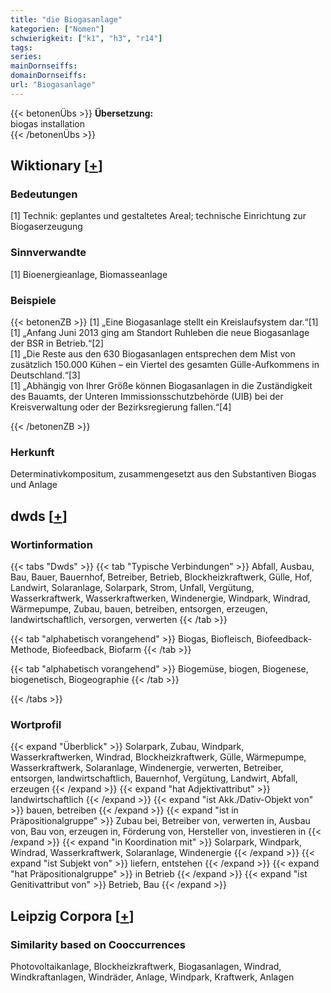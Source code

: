 ```yaml
---
title: "die Biogasanlage"
kategorien: ["Nomen"]
schwierigkeit: ["k1", "h3", "r14"]
tags:
series:
mainDornseiffs:
domainDornseiffs:
url: "Biogasanlage"
---
```


{{< betonenÜbs >}}
**Übersetzung:**  
biogas installation  
{{< /betonenÜbs >}}

## Wiktionary [[+](https://de.wiktionary.org/wiki/Biogasanlage)]

### Bedeutungen
[1] Technik: geplantes und gestaltetes Areal; technische Einrichtung zur Biogaserzeugung  

### Sinnverwandte
[1] Bioenergieanlage, Biomasseanlage  

### Beispiele
{{< betonenZB >}}
[1] „Eine Biogasanlage stellt ein Kreislaufsystem dar.“[1]  
[1] „Anfang Juni 2013 ging am Standort Ruhleben die neue Biogasanlage der BSR in Betrieb.“[2]  
[1] „Die Reste aus den 630 Biogasanlagen entsprechen dem Mist von zusätzlich 150.000 Kühen – ein Viertel des gesamten Gülle-Aufkommens in Deutschland.“[3]  
[1] „Abhängig von Ihrer Größe können Biogasanlagen in die Zuständigkeit des Bauamts, der Unteren Immissionsschutzbehörde (UIB) bei der Kreisverwaltung oder der Bezirksregierung fallen.“[4]  

{{< /betonenZB >}}
### Herkunft
Determinativkompositum, zusammengesetzt aus den Substantiven Biogas und Anlage  



## dwds [[+](https://www.dwds.de/wb/Biogasanlage)]

### Wortinformation
{{< tabs "Dwds" >}}
{{< tab "Typische Verbindungen" >}}
Abfall, Ausbau, Bau, Bauer, Bauernhof, Betreiber, Betrieb, Blockheizkraftwerk, Gülle, Hof, Landwirt, Solaranlage, Solarpark, Strom, Unfall, Vergütung, Wasserkraftwerk, Wasserkraftwerken, Windenergie, Windpark, Windrad, Wärmepumpe, Zubau, bauen, betreiben, entsorgen, erzeugen, landwirtschaftlich, versorgen, verwerten
{{< /tab >}}

{{< tab "alphabetisch vorangehend" >}}
Biogas, Biofleisch, Biofeedback-Methode, Biofeedback, Biofarm
{{< /tab >}}

{{< tab "alphabetisch vorangehend" >}}
Biogemüse, biogen, Biogenese, biogenetisch, Biogeographie
{{< /tab >}}

{{< /tabs >}}

### Wortprofil
{{< expand "Überblick" >}} Solarpark, Zubau, Windpark, Wasserkraftwerken, Windrad, Blockheizkraftwerk, Gülle, Wärmepumpe, Wasserkraftwerk, Solaranlage, Windenergie, verwerten, Betreiber, entsorgen, landwirtschaftlich, Bauernhof, Vergütung, Landwirt, Abfall, erzeugen {{< /expand >}}
{{< expand "hat Adjektivattribut" >}} landwirtschaftlich {{< /expand >}}
{{< expand "ist Akk./Dativ-Objekt von" >}} bauen, betreiben {{< /expand >}}
{{< expand "ist in Präpositionalgruppe" >}} Zubau bei, Betreiber von, verwerten in, Ausbau von, Bau von, erzeugen in, Förderung von, Hersteller von, investieren in {{< /expand >}}
{{< expand "in Koordination mit" >}} Solarpark, Windpark, Windrad, Wasserkraftwerk, Solaranlage, Windenergie {{< /expand >}}
{{< expand "ist Subjekt von" >}} liefern, entstehen {{< /expand >}}
{{< expand "hat Präpositionalgruppe" >}} in Betrieb {{< /expand >}}
{{< expand "ist Genitivattribut von" >}} Betrieb, Bau {{< /expand >}}

## Leipzig Corpora [[+](https://corpora.uni-leipzig.de/en/res?word=Biogasanlage&corpusId=deu_newscrawl-public_2018)]


### Similarity based on Cooccurrences
Photovoltaikanlage, Blockheizkraftwerk, Biogasanlagen, Windrad, Windkraftanlagen, Windräder, Anlage, Windpark, Kraftwerk, Anlagen

